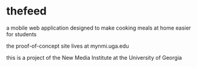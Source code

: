 thefeed
=======

a mobile web application designed to make cooking meals at home easier for students

the proof-of-concept site lives at mynmi.uga.edu

this is a project of the New Media Institute at the University of Georgia
